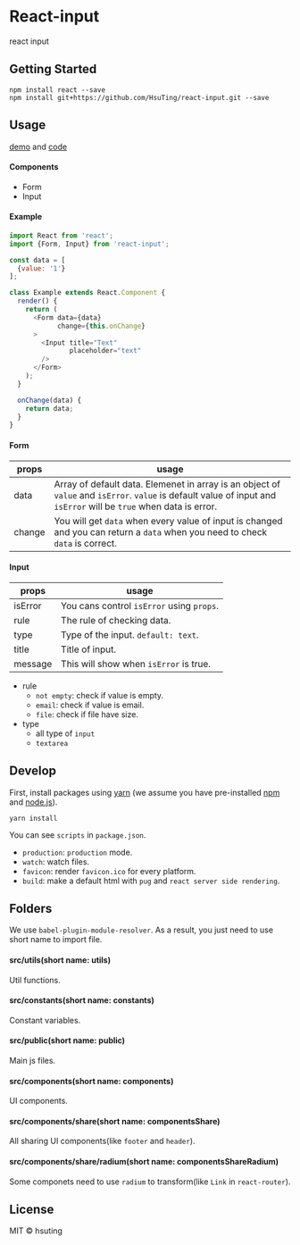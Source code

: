 # React-input

react input

## Getting Started

```
npm install react --save
npm install git+https://github.com/HsuTing/react-input.git --save
```

## Usage

[demo](http://hsuting.com/react-input/) and [code](./src/components/index/Index.js)

#### Components

- Form
- Input

#### Example

```javascript
import React from 'react';
import {Form, Input} from 'react-input';

const data = [
  {value: '1'}
];

class Example extends React.Component {
  render() {
    return (
      <Form data={data}
            change={this.onChange}
      >
        <Input title="Text"
               placeholder="text"
        />
      </Form>
    );
  }

  onChange(data) {
    return data;
  }
}
```

#### Form

| props | usage |
|-------|-------|
| data | Array of default data. Elemenet in array is an object of `value` and `isError`. `value` is default value of input and `isError` will be `true` when data is error. |
| change | You will get `data` when every value of input is changed and you can return a `data` when you need to check `data` is correct. |

#### Input

| props | usage |
|-------|-------|
| isError | You cans control `isError` using `props`. |
| rule | The rule of checking data. |
| type | Type of the input. `default: text`. |
| title | Title of input. |
| message | This will show when `isError` is true. |

- rule
  - `not empty`: check if value is empty.
  - `email`: check if value is email.
  - `file`: check if file have size.
- type
  - all type of `input`
  - `textarea`

## Develop

First, install packages using [yarn](https://yarnpkg.com/) (we assume you have pre-installed [npm](https://www.npmjs.com/) and [node.js](https://nodejs.org/)).

```
yarn install
```

You can see `scripts` in `package.json`.
- `production`: `production` mode.
- `watch`: watch files.
- `favicon`: render `favicon.ico` for every platform.
- `build`: make a default html with `pug` and `react server side rendering`.

## Folders
We use `babel-plugin-module-resolver`. As a result, you just need to use short name to import file.

#### src/utils(short name: utils)
Util functions.

#### src/constants(short name: constants)
Constant variables.

#### src/public(short name: public)
Main js files.

#### src/components(short name: components)
UI components.

#### src/components/share(short name: componentsShare)
All sharing UI components(like `footer` and `header`).

#### src/components/share/radium(short name: componentsShareRadium)
Some componets need to use `radium` to transform(like `Link` in `react-router`).

## License
MIT © hsuting
